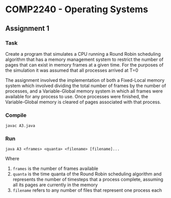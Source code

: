 
# COMP2240 - Operating Systems
## Assignment 1
### Task

Create a program that simulates a CPU running a Round Robin scheduling algorithm that has a memory management system to restrict the number of pages that can exist in memory frames at a given time. For the purposes of the simulation it was assumed that all processes arrived at T=0

The assignment involved the implementation of both a Fixed-Local memory system which involved dividing the total number of frames by the number of processes, and a Variable-Global memory system in which all frames were available for any process to use. Once processes were finished, the Variable-Global memory is cleared of pages associated with that process.

### Compile
`javac A3.java`

### Run
`java A3 <frames> <quanta> <filename> [filename]...`

Where 
1. `frames` is the number of frames available
2. `quanta` is the time quanta of the Round Robin scheduling algorithm and represents the number of timesteps that a process complete, assuming all its pages are currently in the memory
3. `filename` refers to any number of files that represent one process each 
